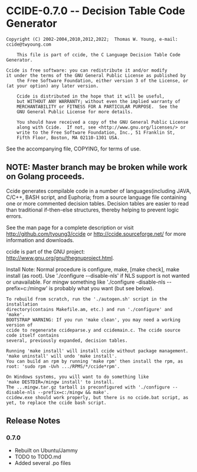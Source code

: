# CCIDE-0.7.0 -- Decision Table Code Generator

	Copyright (C) 2002-2004,2010,2012,2022;  Thomas W. Young, e-mail:  ccide@twyoung.com

    	This file is part of ccide, the C Language Decision Table Code Generator.

   	Ccide is free software: you can redistribute it and/or modify
   	it under the terms of the GNU General Public License as published by
    	the Free Software Foundation, either version 3 of the License, or
   	(at your option) any later version.

    	Ccide is distributed in the hope that it will be useful,
    	but WITHOUT ANY WARRANTY; without even the implied warranty of
    	MERCHANTABILITY or FITNESS FOR A PARTICULAR PURPOSE.  See the
    	GNU General Public License for more details.

    	You should have received a copy of the GNU General Public License
    	along with Ccide.  If not, see <http://www.gnu.org/licenses/> or
    	write to the Free Software Foundation, Inc., 51 Franklin St, 
    	Fifth Floor, Boston, MA 02110-1301 USA.
 

See the accompanying file, COPYING, for terms of use.  
## NOTE: Master branch may be broken while work on Golang proceeds. 

  
Ccide generates compilable code in a number of languages(including JAVA, C/C++, BASH script, and Euphoria; from a source language file containing one or more commented decision tables.  Decision tables are easier to read than traditional if-then-else structures, thereby helping to prevent logic errors.
 
See the man page for a complete description or visit
http://github.com/tyoung3/ccide or http://ccide.sourceforge.net/ for more information and downloads.

ccide is part of the GNU project: http://www.gnu.org/gnu/thegnuproject.html.

Install Note:
	Normal procedure is configure, make, [make check], make install (as root). 
	Use './configure --disable-nls'  if NLS support is not wanted or unavailable.
	For mingw something like './configure -disable-nls --prefix=c:/mingw' is 
        probably what you want (but see below).

	To rebuild from scratch, run the './autogen.sh' script in the installation
	directory(contains Makefile.am, etc.) and run './configure' and 'make'.  
	BOOTSTRAP WARNING: If you run 'make clean', you may need a working version of 
	ccide to regenerate ccideparse.y and ccidemain.c. The ccide source code itself contains 
	several, previously expanded, decision tables.  

	Running 'make install' will install ccide without package management.	
	'make uninstall' will undo 'make install'.
	You can build an rpm by running 'make rpm' then install the rpm, as root: 'sudo rpm -Uvh .../RPMS/*/ccide*rpm'.    
	
	On Windows systems, you will want to do something like
	'make DESTDIR=/mingw install' to install.
	The ...mingw.tar.gz tarball is preconfigured with './configure --disable-nls --prefix=c:/mingw && make'. 
	ccidew.exe should work properly, but there is no ccide.bat script, as yet, to replace the ccide bash script.


## Release Notes<a name="releasnotes"/>
### 0.7.0
  * Rebuilt on Ubuntu/Jammy
  * TODO to TODO.md
  * Added several .po files 
